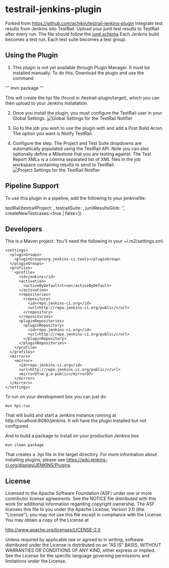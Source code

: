 testrail-jenkins-plugin
=======================

Forked from  https://github.com/achikin/testrail-jenkins-plugin
Integrate test results from Jenkins into TestRail.
Upload your junit test results to TestRail after every run.
The file should follow the [junit schema](https://github.com/windyroad/JUnit-Schema/blob/master/JUnit.xsd)
Each Jenkins build becomes a test run.
Each test suite becomes a test group.

Using the Plugin
-----
1. This plugin is not yet available through Plugin Manager. It must be installed manually. To do this, Download the plugin and use the command

''' mvn package '''

This will create the hpi file (found in /testrail-plugin/target), which you can then upload to your Jenkins installation.

2. Once you install the plugin, you must configure the TestRail user in your Global Settings. 
![Global Settings for the TestRail Notifier](global-settings.PNG)

3. Go to the job you wish to use the plugin with and add a Post Build Acion. The option you want is Notify TestRail.

4. Configure the step. The Project and Test Suite dropdowns are automatically populated using the TestRail API.
Note you can also optionally define a Milestone that you are testing against. 
The Test Report XMLs is a comma separated list of XML files in the job workspace containing results to send to TestRail.
![Project Settings for the TestRail Notifier](job-settings.PNG)

Pipeline Support
-----
To use this plugin in a pipeline, add the following to your jenkinsfile:

testRail(testrailProject: <Project ID>, testrailSuite: <Suite ID>, junitResultsGlob: '<Junit results>', createNewTestcases:<true | false>])

Developers
-----
This is a Maven project. You'll need the following in your ~/.m2/settings.xml.

    <settings>
      <pluginGroups>
        <pluginGroup>org.jenkins-ci.tools</pluginGroup>
      </pluginGroups>
      <profiles>
        <profile>
          <id>jenkins</id>
          <activation>
            <activeByDefault>true</activeByDefault>
          </activation>
          <repositories>
            <repository>
              <id>repo.jenkins-ci.org</id>
              <url>http://repo.jenkins-ci.org/public/</url>
            </repository>
          </repositories>
          <pluginRepositories>
            <pluginRepository>
              <id>repo.jenkins-ci.org</id>
              <url>http://repo.jenkins-ci.org/public/</url>
            </pluginRepository>
          </pluginRepositories>
        </profile>
      </profiles>
      <mirrors>
        <mirror>
          <id>repo.jenkins-ci.org</id>
          <url>http://repo.jenkins-ci.org/public/</url>
          <mirrorOf>m.g.o-public</mirrorOf>
        </mirror>
      </mirrors>
    </settings>
    
To run on your development box you can just do

    mvn hpi:run
    
That will build and start a Jenkins instance running at http://localhost:8080/jenkins. It will have the plugin installed but not configured.


And to build a package to install on your production Jenkins box

    mvn clean package
        
That creates a .hpi file in the target directory. For more information about installing plugins, please see https://wiki.jenkins-ci.org/display/JENKINS/Plugins.



License
-------
Licensed to the Apache Software Foundation (ASF) under one
or more contributor license agreements.  See the NOTICE file
distributed with this work for additional information
regarding copyright ownership.  The ASF licenses this file
to you under the Apache License, Version 2.0 (the
"License"); you may not use this file except in compliance
with the License.  You may obtain a copy of the License at

  http://www.apache.org/licenses/LICENSE-2.0

Unless required by applicable law or agreed to in writing, software
distributed under the License is distributed on an "AS IS" BASIS,
WITHOUT WARRANTIES OR CONDITIONS OF ANY KIND, either express or implied.
See the License for the specific language governing permissions and
limitations under the License.
